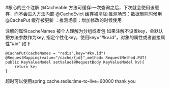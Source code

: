 #核心的三个注解
@Cacheable 方法可缓存:一次查询之后，下次就会使用该缓存，而不会进入方法内部
@CacheEvict 缓存被清除:推测场景：数据删除时候用
@CachePut 缓存被更新 ：推测场景：增加修改的时候使用

注解的属性cacheNames 被个人理解为分组或者包
如果注解不设置key，会默认把方法参数作为key,
指定个性化key，使用key="#kv.id"，对象的属性或者直接属性"#id"
如下

    @CachePut(cacheNames = "redis",key="#kv.id")
    @RequestMapping(value="/cache/{id}",method= RequestMethod.PUT)
    public KeyValueModel setValue(@RequestBody KeyValueModel kv){
        return kv;
    }
    
超时可以使用spring.cache.redis.time-to-live=60000 
thank you


